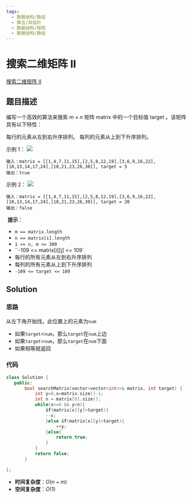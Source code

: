 ```yaml
---
tags:
  - 数据结构/数组
  - 算法/双指针
  - 数据结构/矩阵
  - 数据结构/数组
---
```


# 搜索二维矩阵 II
[搜索二维矩阵 II](https://leetcode-cn.com/problems/search-a-2d-matrix-ii/)

## 题目描述
编写一个高效的算法来搜索 $m \times n$ 矩阵 matrix 中的一个目标值 target 。该矩阵具有以下特性：

每行的元素从左到右升序排列。
每列的元素从上到下升序排列。
 

示例 1：
![](https://assets.leetcode-cn.com/aliyun-lc-upload/uploads/2020/11/25/searchgrid2.jpg)
```
输入：matrix = [[1,4,7,11,15],[2,5,8,12,19],[3,6,9,16,22],[10,13,14,17,24],[18,21,23,26,30]], target = 5
输出：true
```

示例 2：
![](https://assets.leetcode-cn.com/aliyun-lc-upload/uploads/2020/11/25/searchgrid.jpg)
```
输入：matrix = [[1,4,7,11,15],[2,5,8,12,19],[3,6,9,16,22],[10,13,14,17,24],[18,21,23,26,30]], target = 20
输出：false
```
 **提示**：
- `m == matrix.length`
- `n == matrix[i].length`
- `1 <= n, m <= 300`
- ``-109 <= matrix[i][j] <= 109`
- 每行的所有元素从左到右升序排列
- 每列的所有元素从上到下升序排列
- `-109 <= target <= 109`
 
 ## Solution
### 思路
从左下角开始找，此位置上的元素为`num`
- 如果`target`$<$`num`，那么`target`在`num`上边
- 如果`target`$>$`num`，那么`target`在`num`下面
- 如果相等就返回


### 代码
 ```C++
class Solution {
	public:
		bool searchMatrix(vector<vector<int>>& matrix, int target) {
			int y=0,x=matrix.size()-1;
			int n = matrix[0].size();
			while(x>=0 && y<n){
				if(matrix[x][y]>target){
				--x;
				}else if(matrix[x][y]<target){
					++y;
				}else{
					return true;
				}
			}
			return false;
		}

};
```
- **时间复杂度**：$O(n+m)$
- **空间复杂度**：$O(1)$
